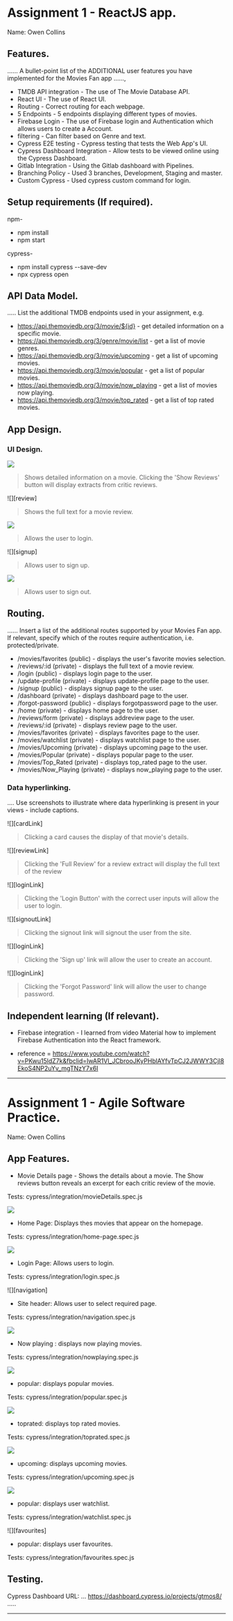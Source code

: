 # Assignment 1 - ReactJS app.

Name: Owen Collins

## Features.

...... A bullet-point list of the ADDITIONAL user features you have implemented for the  Movies Fan app ......,
 
 + TMDB API integration - The use of The Movie Database API. 
 + React UI - The use of React UI.
 + Routing - Correct routing for each webpage.
 + 5 Endpoints - 5 endpoints displaying different types of movies. 
 + Firebase Login - The use of Firebase login and Authentication which allows users to create a Account. 
 + filtering - Can filter based on Genre and text. 
 + Cypress E2E testing - Cypress testing that tests the Web App's UI. 
 + Cypress Dashboard Integration - Allow tests to be viewed online using the Cypress Dashboard.
 + Gitlab Integration - Using the Gitlab dashboard with Pipelines. 
 + Branching Policy - Used 3 branches, Development, Staging and master. 
 + Custom Cypress - Used cypress custom command for login. 

## Setup requirements (If required).

npm-
+ npm install 
+ npm start 

cypress- 
+ npm install cypress --save-dev
+ npx cypress open


## API Data Model.

..... List the additional TMDB endpoints used in your assignment, e.g.

+ https://api.themoviedb.org/3/movie/${id} - get detailed information on a specific movie. 
+ https://api.themoviedb.org/3/genre/movie/list - get a list of movie genres.
+ https://api.themoviedb.org/3/movie/upcoming - get a list of upcoming movies.
+ https://api.themoviedb.org/3/movie/popular - get a list of popular movies.
+ https://api.themoviedb.org/3/movie/now_playing - get a list of movies now playing.
+ https://api.themoviedb.org/3/movie/top_rated - get a list of top rated movies.

## App Design.

### UI Design.


![][movieDetail]
>Shows detailed information on a movie. Clicking the 'Show Reviews' button will display extracts from critic reviews.

![][review]
>Shows the full text for a movie review. 

![][login]
>Allows the user to login.

![][signup]
>Allows user to sign up.

![][dashboard]
>Allows user to sign out.

## Routing.

...... Insert a list of the additional routes supported by your Movies Fan app. If relevant, specify which of the routes require authentication, i.e. protected/private.

+ /movies/favorites (public) - displays the user's favorite movies selection.
+ /reviews/:id (private) - displays the full text of a movie review.
+ /login (public) - displays login page to the user. 
+ /update-profile (private) - displays update-profile page to the user. 
+ /signup (public) - displays signup page to the user. 
+ /dashboard (private) - displays dashboard page to the user. 
+ /forgot-password (public) - displays forgotpassword page to the user. 
+ /home (private) - displays home page to the user. 
+ /reviews/form (private) - displays addreview page to the user. 
+ /reviews/:id (private) - displays review page to the user. 
+ /movies/favorites (private) - displays favorites page to the user. 
+ /movies/watchlist (private) - displays watchlist page to the user. 
+ /movies/Upcoming (private) - displays upcoming page to the user. 
+ /movies/Popular (private) - displays popular page to the user. 
+ /movies/Top_Rated (private) - displays top_rated page to the user. 
+ /movies/Now_Playing (private) - displays now_playing page to the user. 

### Data hyperlinking.

.... Use screenshots to illustrate where data hyperlinking is present in your views - include captions.

![][cardLink]
> Clicking a card causes the display of that movie's details.

![][reviewLink]
>Clicking the 'Full Review' for a review extract will display the full text of the review

![][loginLink]
>Clicking the 'Login Button' with the correct user inputs will allow the user to login.

![][signoutLink]
>Clicking the signout link will signout the user from the site. 

![][loginLink]
>Clicking the 'Sign up' link will allow the user to create an account.

![][loginLink]
>Clicking the 'Forgot Password' link will allow the user to change password.

## Independent learning (If relevant).

+ Firebase integration - I learned from video Material how to implement Firebase Authentication into the React framework.
- reference = https://www.youtube.com/watch?v=PKwu15ldZ7k&fbclid=IwAR1Vl_JCbrooJKyPHblAYfvTpCJ2JWWY3Cjl8EkoS4NP2uYv_mgTNzY7x6I

---------------------------------

# Assignment 1 - Agile Software Practice.

Name: Owen Collins

## App Features.


+ Movie Details page - Shows the details about a movie. The Show reviews button reveals an excerpt for each critic review of the movie.

Tests: cypress/integration/movieDetails.spec.js 

![][HomePage]

+ Home Page: Displays thes movies that appear on the homepage.

Tests: cypress/integration/home-page.spec.js 

![][login]

+ Login Page: Allows users to login.

Tests: cypress/integration/login.spec.js 

![][navigation]

+ Site header: Allows user to select required page.

Tests: cypress/integration/navigation.spec.js 

![][nowplaying]

+ Now playing : displays now playing movies.

Tests: cypress/integration/nowplaying.spec.js

![][popular]

+ popular: displays popular movies.

Tests: cypress/integration/popular.spec.js

![][toprated]

+ toprated: displays top rated movies.

Tests: cypress/integration/toprated.spec.js

![][upcoming]

+ upcoming: displays upcoming movies.

Tests: cypress/integration/upcoming.spec.js

![][watchlist]

+ popular: displays user watchlist.

Tests: cypress/integration/watchlist.spec.js

![][favourites]

+ popular: displays user favourites.

Tests: cypress/integration/favourites.spec.js


## Testing.

Cypress Dashboard URL: ... https://dashboard.cypress.io/projects/gtmos8/ .....


---------------------------------

[movieDetail]: ./public/images/movieDetail.png
[HomePage]: ./public/images/homepage.png
[login]: ./public/images/login.png
[dashboard]: ./public/images/dashboard.png
[favourite]: ./public/images/favourite.png
[nowplaying]: ./public/images/now_playing.png
[popular]: ./public/images/popular.png
[toprated]: ./public/images/top_rated.png
[upcoming]: ./public/images/upcoming.png
[updateprofile]: ./public/images/updateprofile.png
[watchlist]: ./public/images/watchlist.png